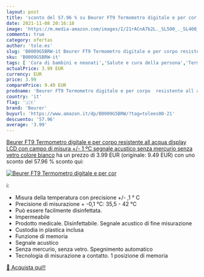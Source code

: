 ```yaml
---
layout: post
title: 'sconto del 57.96 % su Beurer FT9 Termometro digitale e per cor  '
date: 2021-11-08 20:16:18
image: 'https://m.media-amazon.com/images/I/21rACnA7b2L._SL500_._SL400_.jpg'
comments: true
category: ofertas
author: 'tole.es'
slug: 'B0009G5BRW-it Beurer FT9 Termometro digitale e per corpo resistente all...'
sku: 'B0009G5BRW-it'
tags: [ 'Cura di bambini e neonati','Salute e cura della persona','Termometri per bambini','beurer', ]
actualPrice: 3.99 EUR
currency: EUR
price: 3.99
comparePrice: 9.49 EUR
prodname: 'Beurer FT9 Termometro digitale e per corpo  resistente all acqua  display LCD con campo di misura +/-  1 ºC  segnale acustico  senza mercurio  senza vetro  colore bianco'
country: 'it'
flag: '🇮🇹'
brand: 'Beurer'
buyurl: 'https://www.amazon.it/dp/B0009G5BRW/?tag=tolees00-21'
descuento: '57.96'
average: '3.99'
---
```


[Beurer FT9 Termometro digitale e per corpo  resistente all acqua  display LCD con campo di misura +/-  1 ºC  segnale acustico  senza mercurio  senza vetro  colore bianco](https://www.amazon.it/dp/B0009G5BRW/?tag=tolees00-21) ha un prezzo di 3.99 EUR (originale: 9.49 EUR) con uno sconto del 57.96 % sconto qui:

[![Beurer FT9 Termometro digitale e per cor](https://m.media-amazon.com/images/I/21rACnA7b2L._SL500_._SL400_.jpg)](https://www.amazon.it/dp/B0009G5BRW/?tag=tolees00-21)

ℹ️:

- Misura della temperatura con precisione +/- ,1 ° C
- Precisione di misurazione + -0,1 °C: 35,5 - 42 °C
- Può essere facilmente disinfettata.
- Impermeabile
- Prodotto medicale. Disinfettabile. Segnale acustico di fine misurazione
- Custodia in plastica inclusa
- Funzione di memoria
- Segnale acustico
- Senza mercurio, senza vetro. Spegnimento automatico
- Tecnologia di misurazione a contatto. 1 posizione di memoria

[🛒 Acquista qui!!](https://www.amazon.it/dp/B0009G5BRW/?tag=tolees00-21)
